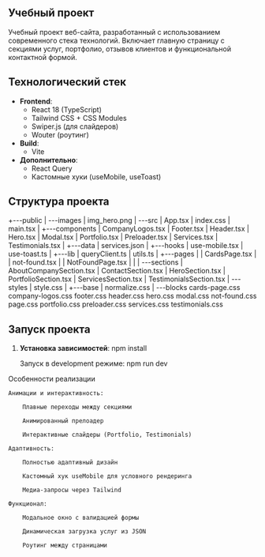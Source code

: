 ## Учебный проект

Учебный проект веб-сайта, разработанный с использованием современного стека технологий. Включает главную страницу с секциями услуг, портфолио, отзывов клиентов и функциональной контактной формой.

## Технологический стек

- **Frontend**: 
  - React 18 (TypeScript)
  - Tailwind CSS + CSS Modules
  - Swiper.js (для слайдеров)
  - Wouter (роутинг)
- **Build**: 
  - Vite
- **Дополнительно**:
  - React Query
  - Кастомные хуки (useMobile, useToast)

## Структура проекта

+---public
|   \---images
|           img_hero.png
|
\---src
    |   App.tsx
    |   index.css
    |   main.tsx
    |
    +---components
    |       CompanyLogos.tsx
    |       Footer.tsx
    |       Header.tsx
    |       Hero.tsx
    |       Modal.tsx
    |       Portfolio.tsx
    |       Preloader.tsx
    |       Services.tsx
    |       Testimonials.tsx
    |
    +---data
    |       services.json
    |
    +---hooks
    |       use-mobile.tsx
    |       use-toast.ts
    |
    +---lib
    |       queryClient.ts
    |       utils.ts
    |
    +---pages
    |   |   CardsPage.tsx
    |   |   not-found.tsx
    |   |   NotFoundPage.tsx
    |   |
    |   \---sections
    |           AboutCompanySection.tsx
    |           ContactSection.tsx
    |           HeroSection.tsx
    |           PortfolioSection.tsx
    |           ServicesSection.tsx
    |           TestimonialsSection.tsx
    |
    \---styles
        |   style.css
        |
        +---base
        |       normalize.css
        |
        \---blocks
                cards-page.css
                company-logos.css
                footer.css
                header.css
                hero.css
                modal.css
                not-found.css
                page.css
                portfolio.css
                preloader.css
                services.css
                testimonials.css

## Запуск проекта

1. **Установка зависимостей**:
   npm install

    Запуск в development режиме:
   npm run dev

Особенности реализации

    Анимации и интерактивность:

        Плавные переходы между секциями

        Анимированный прелоадер

        Интерактивные слайдеры (Portfolio, Testimonials)

    Адаптивность:

        Полностью адаптивный дизайн

        Кастомный хук useMobile для условного рендеринга

        Медиа-запросы через Tailwind

    Функционал:

        Модальное окно с валидацией формы

        Динамическая загрузка услуг из JSON

        Роутинг между страницами

